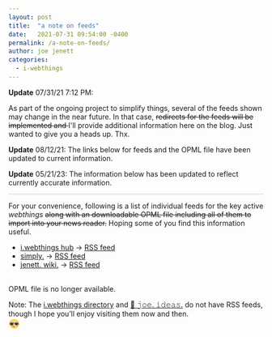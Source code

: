 ```yaml
---
layout: post
title:  "a note on feeds"
date:   2021-07-31 09:54:00 -0400
permalink: /a-note-on-feeds/
author: joe jenett
categories:
  - i-webthings
---
```

<div style="border-bottom:1px solid #ccc;margin-bottom:12px;"><strong>Update</strong> 07/31/21 7:12 PM:<br />
<p>As part of the ongoing project to simplify things, several of the feeds shown may change in the near future. In that case, <span style="text-decoration:line-through;">redirects for the feeds will be implemented and </span>I'll provide additional information here on the blog. Just wanted to give you a heads up. Thx.</p>
<p><strong>Update</strong> 08/12/21: The links below for feeds and the OPML file have been updated to current information.</p>
<p><strong>Update</strong> 05/21/23: The information below has been updated to reflect currently accurate information.</p>
</div>
<p>For your convenience, following is a list of individual feeds for the key active <em>webthings</em> <span style="text-decoration:line-through;">along with an downloadable OPML file including all of them to import into your news reader.</span> Hoping some of you find this information useful.</p>
<ul>
<li><a href="https://iwebthings.joejenett.com/" title="">i.webthings hub</a> → <a href="https://iwebthings.joejenett.com/feed.atom" title="">RSS feed</a></li>
<li><a href="https://simply.joejenett.com/" title="">simply.</a> → <a href="https://https://simply.joejenett.com/feed.atom" title="">RSS feed</a></li>
<li><a href="https://wiki.joejenett.com/" title="">jenett. wiki.</a> → <a href="https://wiki.joejenett.com/feed.php" title="">RSS feed</a></li>
</ul>
<p><br />OPML file is no longer available.</p>
<p>Note: The <a href="https://directory.joejenett.com/">i.webthings directory</a> and <a href="https://ideas.joejenett.com/">🌱 𝚓𝚘𝚎. 𝚒𝚍𝚎𝚊𝚜.</a> do not have RSS feeds, though I hope you’ll enjoy visiting them now and then.<br><img src="/images/newguy.png" alt="" width="22"></p>